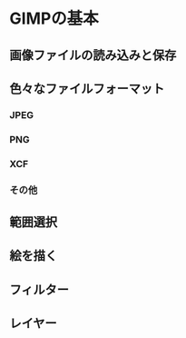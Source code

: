 GIMPの基本
==========

## 画像ファイルの読み込みと保存
## 色々なファイルフォーマット
### JPEG
### PNG
### XCF
### その他
## 範囲選択
## 絵を描く
## フィルター
## レイヤー

